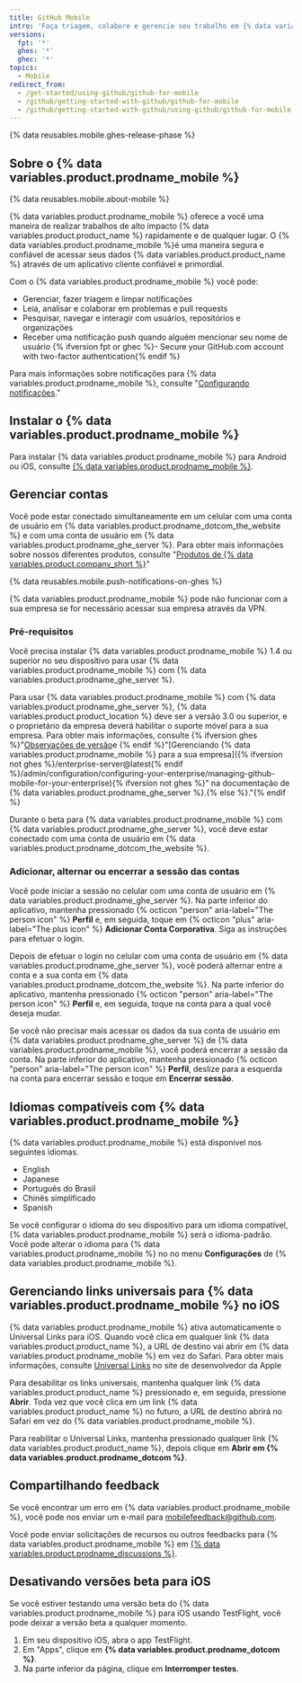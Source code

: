 ```yaml
---
title: GitHub Mobile
intro: 'Faça triagem, colabore e gerencie seu trabalho em {% data variables.product.product_name %} do seu dispositivo móvel.'
versions:
  fpt: '*'
  ghes: '*'
  ghec: '*'
topics:
  - Mobile
redirect_from:
  - /get-started/using-github/github-for-mobile
  - /github/getting-started-with-github/github-for-mobile
  - /github/getting-started-with-github/using-github/github-for-mobile
---
```


{% data reusables.mobile.ghes-release-phase %}

## Sobre o {% data variables.product.prodname_mobile %}

{% data reusables.mobile.about-mobile %}

{% data variables.product.prodname_mobile %} oferece a você uma maneira de realizar trabalhos de alto impacto {% data variables.product.product_name %} rapidamente e de qualquer lugar. O {% data variables.product.prodname_mobile %}é uma maneira segura e confiável de acessar seus dados {% data variables.product.product_name %} através de um aplicativo cliente confiável e primordial.

Com o {% data variables.product.prodname_mobile %} você pode:

- Gerenciar, fazer triagem e limpar notificações
- Leia, analisar e colaborar em problemas e pull requests
- Pesquisar, navegar e interagir com usuários, repositórios e organizações
- Receber uma notificação push quando alguém mencionar seu nome de usuário
{% ifversion fpt or ghec %}- Secure your GitHub.com account with two-factor authentication{% endif %}

Para mais informações sobre notificações para {% data variables.product.prodname_mobile %}, consulte "[Configurando notificações](/github/managing-subscriptions-and-notifications-on-github/configuring-notifications#enabling-push-notifications-with-github-mobile)."

## Instalar o {% data variables.product.prodname_mobile %}

Para instalar {% data variables.product.prodname_mobile %} para Android ou iOS, consulte [{% data variables.product.prodname_mobile %}](https://github.com/mobile).

## Gerenciar contas

Você pode estar conectado simultaneamente em um celular com uma conta de usuário em {% data variables.product.prodname_dotcom_the_website %} e com uma conta de usuário em {% data variables.product.prodname_ghe_server %}. Para obter mais informações sobre nossos diferentes produtos, consulte "[Produtos de {% data variables.product.company_short %}](/get-started/learning-about-github/githubs-products)"

{% data reusables.mobile.push-notifications-on-ghes %}

{% data variables.product.prodname_mobile %} pode não funcionar com a sua empresa se for necessário acessar sua empresa através da VPN.

### Pré-requisitos

Você precisa instalar {% data variables.product.prodname_mobile %} 1.4 ou superior no seu dispositivo para usar {% data variables.product.prodname_mobile %} com {% data variables.product.prodname_ghe_server %}.

Para usar {% data variables.product.prodname_mobile %} com {% data variables.product.prodname_ghe_server %}, {% data variables.product.product_location %} deve ser a versão 3.0 ou superior, e o proprietário da empresa deverá habilitar o suporte móvel para a sua empresa. Para obter mais informações, consulte {% ifversion ghes %}"[Observações de versão](/enterprise-server/admin/release-notes)e {% endif %}"[Gerenciando {% data variables.product.prodname_mobile %} para a sua empresa]({% ifversion not ghes %}/enterprise-server@latest{% endif %}/admin/configuration/configuring-your-enterprise/managing-github-mobile-for-your-enterprise){% ifversion not ghes %}" na documentação de {% data variables.product.prodname_ghe_server %}.{% else %}."{% endif %}

Durante o beta para {% data variables.product.prodname_mobile %} com {% data variables.product.prodname_ghe_server %}, você deve estar conectado com uma conta de usuário em {% data variables.product.prodname_dotcom_the_website %}.

### Adicionar, alternar ou encerrar a sessão das contas

Você pode iniciar a sessão no celular com uma conta de usuário em {% data variables.product.prodname_ghe_server %}. Na parte inferior do aplicativo, mantenha pressionado {% octicon "person" aria-label="The person icon" %} **Perfil** e, em seguida, toque em {% octicon "plus" aria-label="The plus icon" %} **Adicionar Conta Corporativa**. Siga as instruções para efetuar o login.

Depois de efetuar o login no celular com uma conta de usuário em {% data variables.product.prodname_ghe_server %}, você poderá alternar entre a conta e a sua conta em {% data variables.product.prodname_dotcom_the_website %}. Na parte inferior do aplicativo, mantenha pressionado {% octicon "person" aria-label="The person icon" %} **Perfil** e, em seguida, toque na conta para a qual você deseja mudar.

Se você não precisar mais acessar os dados da sua conta de usuário em {% data variables.product.prodname_ghe_server %} de {% data variables.product.prodname_mobile %}, você poderá encerrar a sessão da conta. Na parte inferior do aplicativo, mantenha pressionado {% octicon "person" aria-label="The person icon" %} **Perfil**, deslize para a esquerda na conta para encerrar sessão e toque em **Encerrar sessão**.

## Idiomas compatíveis com {% data variables.product.prodname_mobile %}

{% data variables.product.prodname_mobile %} está disponível nos seguintes idiomas.

- English
- Japanese
- Português do Brasil
- Chinês simplificado
- Spanish

Se você configurar o idioma do seu dispositivo para um idioma compatível, {% data variables.product.prodname_mobile %} será o idioma-padrão. Você pode alterar o idioma para {% data variables.product.prodname_mobile %} no no menu **Configurações** de {% data variables.product.prodname_mobile %}.

## Gerenciando links universais para {% data variables.product.prodname_mobile %} no iOS

{% data variables.product.prodname_mobile %} ativa automaticamente o Universal Links para iOS. Quando você clica em qualquer link {% data variables.product.product_name %}, a URL de destino vai abrir em {% data variables.product.prodname_mobile %} em vez do Safari. Para obter mais informações, consulte [Universal Links](https://developer.apple.com/ios/universal-links/)  no site de desenvolvedor da Apple

Para desabilitar os links universais, mantenha qualquer link {% data variables.product.product_name %} pressionado e, em seguida, pressione **Abrir**. Toda vez que você clica em um link {% data variables.product.product_name %} no futuro, a URL de destino abrirá no Safari em vez do {% data variables.product.prodname_mobile %}.

Para reabilitar o Universal Links, mantenha pressionado qualquer link {% data variables.product.product_name %}, depois clique em **Abrir em {% data variables.product.prodname_dotcom %}**.

## Compartilhando feedback

Se você encontrar um erro em {% data variables.product.prodname_mobile %}, você pode nos enviar um e-mail para <a href="mailto:mobilefeedback@github.com">mobilefeedback@github.com</a>.

Você pode enviar solicitações de recursos ou outros feedbacks para {% data variables.product.prodname_mobile %} em [{% data variables.product.prodname_discussions %}](https://github.com/github/feedback/discussions?discussions_q=category%3A%22Mobile+Feedback%22).

## Desativando versões beta para iOS

Se você estiver testando uma versão beta do {% data variables.product.prodname_mobile %} para iOS usando TestFlight, você pode deixar a versão beta a qualquer momento.

1. Em seu dispositivo iOS, abra o app TestFlight.
2. Em "Apps", clique em **{% data variables.product.prodname_dotcom %}**.
3. Na parte inferior da página, clique em **Interromper testes**.
